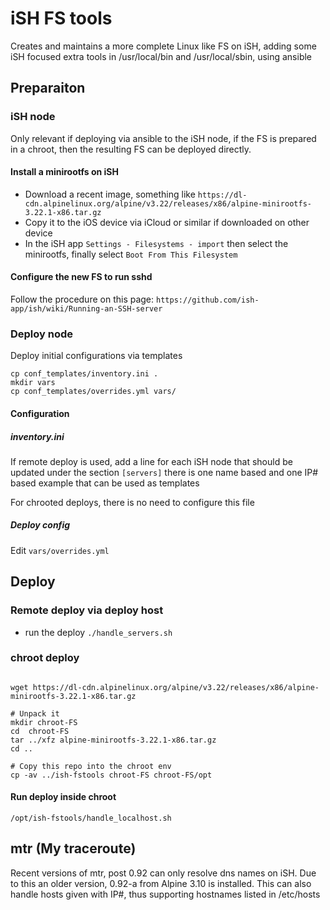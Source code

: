 # iSH FS tools

Creates and maintains a more complete Linux like FS on iSH, adding some iSH
focused extra tools in /usr/local/bin and /usr/local/sbin, using ansible

## Preparaiton

### iSH node

Only relevant if deploying via ansible to the iSH node, if the FS is prepared in a
chroot, then the resulting FS can be deployed directly.

#### Install a minirootfs on iSH

- Download a recent image, something like
`https://dl-cdn.alpinelinux.org/alpine/v3.22/releases/x86/alpine-minirootfs-3.22.1-x86.tar.gz`
- Copy it to the iOS device via iCloud or similar if downloaded on other device
- In the iSH app `Settings - Filesystems - import` then select the minirootfs,
  finally select `Boot From This Filesystem`

#### Configure the new FS to run sshd

Follow the procedure on this page: `https://github.com/ish-app/ish/wiki/Running-an-SSH-server`

### Deploy node

Deploy initial configurations via templates

```shell
cp conf_templates/inventory.ini .
mkdir vars
cp conf_templates/overrides.yml vars/
```

#### Configuration

##### inventory.ini

If remote deploy is used, add a line for each iSH node that should be updated under
the section `[servers]` there is one name based and one IP# based example that
can be used as templates

For chrooted deploys, there is no need to configure this file

##### Deploy config

Edit `vars/overrides.yml`

## Deploy

### Remote deploy via deploy host

- run the deploy `./handle_servers.sh`

### chroot deploy

```shell

wget https://dl-cdn.alpinelinux.org/alpine/v3.22/releases/x86/alpine-minirootfs-3.22.1-x86.tar.gz

# Unpack it
mkdir chroot-FS
cd  chroot-FS
tar ../xfz alpine-minirootfs-3.22.1-x86.tar.gz
cd ..

# Copy this repo into the chroot env
cp -av ../ish-fstools chroot-FS chroot-FS/opt
```

#### Run deploy inside chroot

`/opt/ish-fstools/handle_localhost.sh`

## mtr (My traceroute)

Recent versions of mtr, post 0.92 can only resolve dns names on iSH. Due to this
an older version, 0.92-a from Alpine 3.10 is installed. This can also handle
hosts given with IP#, thus supporting hostnames listed in /etc/hosts
